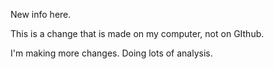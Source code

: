 New info here.

This is a change that is made on my computer, not on GIthub.

I'm making more changes. Doing lots of analysis.
